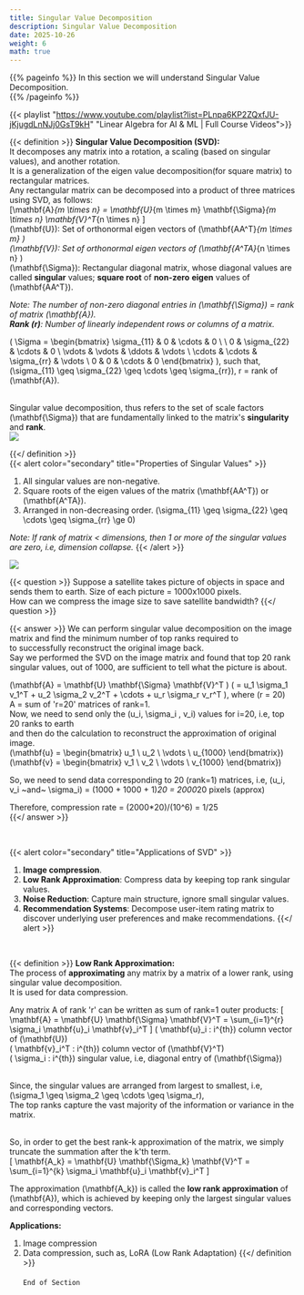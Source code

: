 ```yaml
---
title: Singular Value Decomposition
description: Singular Value Decomposition
date: 2025-10-26
weight: 6
math: true
---
```


{{% pageinfo %}}
In this section we will understand Singular Value Decomposition.<br>
{{% /pageinfo %}}

{{< playlist "https://www.youtube.com/playlist?list=PLnpa6KP2ZQxfJU-jKjugdLnNJj0GsT9kH" 
        "Linear Algebra for AI & ML | Full Course Videos">}}

{{< definition >}}
**Singular Value Decomposition (SVD):** <br>
It decomposes any matrix into a rotation, a scaling (based on singular values), and another rotation. <br>
It is a generalization of the eigen value decomposition(for square matrix) to rectangular matrices. <br>
Any rectangular matrix can be decomposed into a product of three matrices using SVD, as follows: <br>
\[\mathbf{A}_{m \times n} = \mathbf{U}_{m \times m}  \mathbf{\Sigma}_{m \times n}  \mathbf{V}^T_{n \times n} \] <br>
\(\mathbf{U}\): Set of orthonormal eigen vectors of \(\mathbf{AA^T}_{m \times m} \) <br>
\(\mathbf{V}\): Set of orthonormal eigen vectors of \(\mathbf{A^TA}_{n \times n} \) <br>
\(\mathbf{\Sigma}\): Rectangular diagonal matrix, whose diagonal values are called **singular** values;
**square root** of **non-zero** **eigen** values of \(\mathbf{AA^T}\). <br>

*Note: The number of non-zero diagonal entries in \(\mathbf{\Sigma}\) = rank of matrix \(\mathbf{A}\).* <br>
***Rank (r)**: Number of linearly independent rows or columns of a matrix.*

\( \Sigma = \begin{bmatrix}
\sigma_{11} & 0 & \cdots & 0 \\
\\
0 & \sigma_{22} & \cdots & 0 \\
\vdots & \vdots & \ddots & \vdots \\
\cdots & \cdots & \sigma_{rr} & \vdots \\
0 & 0 & \cdots & 0
\end{bmatrix}
\),
such that, \(\sigma_{11} \geq \sigma_{22} \geq \cdots \geq \sigma_{rr}\), r = rank of \(\mathbf{A}\).
<br><br>

Singular value decomposition, thus refers to the set of scale factors \(\mathbf{\Sigma}\) that are fundamentally
linked to the matrix's **singularity** and **rank**.
<br>
![](https://robosathi.com/images/singular_value_decomposition.png)
<br>

{{</ definition >}}
<br>
{{< alert color="secondary" title="Properties of Singular Values" >}}
1. All singular values are non-negative.
2. Square roots of the eigen values of the matrix \(\mathbf{AA^T}\) or \(\mathbf{A^TA}\).
3. Arranged in non-decreasing order.
\(\sigma_{11} \geq \sigma_{22} \geq \cdots \geq \sigma_{rr} \ge 0\) <br>

*Note: If rank of matrix < dimensions, then 1 or more of the singular values are zero, i.e, dimension collapse.*
{{< /alert >}}

![](https://robosathi.com/images/svd_example_1.png)
<br>

{{< question >}}
Suppose a satellite takes picture of objects in space and sends them to earth. Size of each picture = 1000x1000 pixels. <br>
How can we compress the image size to save satellite bandwidth?
{{</ question >}}

{{< answer >}}
We can perform singular value decomposition on the image matrix and find the minimum number of top ranks required to <br>
to successfully reconstruct the original image back. <br>
Say we performed the SVD on the image matrix and found that top 20 rank singular values, out of 1000, are sufficient to 
tell what the picture is about. <br>

\(\mathbf{A} = \mathbf{U}  \mathbf{\Sigma} \mathbf{V}^T \) 
\( = u_1 \sigma_1 v_1^T + u_2 \sigma_2 v_2^T + \cdots + u_r \sigma_r v_r^T \), where \(r = 20\) <br>
A = sum of 'r=20' matrices of rank=1. <br>
Now, we need to send only the \(u_i, \sigma_i , v_i\) values for i=20, i.e, top 20 ranks to earth <br>
and then do the calculation to reconstruct the approximation of original image. <br>
\(\mathbf{u} = \begin{bmatrix} u_1 \\ u_2 \\ \vdots \\ u_{1000} \end{bmatrix}\)
\(\mathbf{v} = \begin{bmatrix} v_1 \\ v_2 \\ \vdots \\ v_{1000} \end{bmatrix}\)

So, we need to send data corresponding to 20 (rank=1) matrices, i.e, \(u_i, v_i ~and~  \sigma_i\) = (1000 + 1000 + 1)*20
= 2000*20 pixels (approx)

Therefore, compression rate = (2000*20)/(10^6) = 1/25 <br>
{{</ answer >}}

<br>

{{< alert color="secondary" title="Applications of SVD" >}}
1. **Image compression**.
2. **Low Rank Approximation**: Compress data by keeping top rank singular values. 
3. **Noise Reduction**: Capture main structure, ignore small singular values.
4. **Recommendation Systems**: Decompose user-item rating matrix to discover underlying user preferences and make recommendations.
{{</ alert >}}
<br>

{{< definition >}}
**Low Rank Approximation:** <br>
The process of **approximating** any matrix by a matrix of a lower rank, using singular value decomposition. <br>
It is used for data compression. <br>

Any matrix A of rank 'r' can be written as sum of rank=1 outer products:
\[
\mathbf{A} = \mathbf{U}  \mathbf{\Sigma} \mathbf{V}^T = \sum_{i=1}^{r} \sigma_i \mathbf{u}_i \mathbf{v}_i^T
\]
\( \mathbf{u}_i : i^{th}\) column vector of \(\mathbf{U}\) <br>
\( \mathbf{v}_i^T : i^{th}\) column vector of \(\mathbf{V}^T\) <br>
\( \sigma_i : i^{th}\) singular value, i.e, diagonal entry of \(\mathbf{\Sigma}\) <br><br>

Since, the singular values are arranged from largest to smallest, i.e, \(\sigma_1 \geq \sigma_2 \geq \cdots \geq \sigma_r\), <br>
The top ranks capture the vast majority of the information or variance in the matrix. <br> <br>

So, in order to get the best rank-k approximation of the matrix, 
we simply truncate the summation after the k'th term. <br>
\[
\mathbf{A_k} = \mathbf{U}  \mathbf{\Sigma_k} \mathbf{V}^T = \sum_{i=1}^{k} \sigma_i \mathbf{u}_i \mathbf{v}_i^T
\]

The approximation \(\mathbf{A_k}\) is called the **low rank approximation** of \(\mathbf{A}\), 
which is achieved by keeping only the largest singular values and corresponding vectors. <br>

**Applications:** <br>
1. Image compression
2. Data compression, such as, LoRA (Low Rank Adaptation)
{{</ definition >}}
<br><br>
```End of Section```